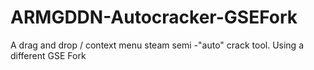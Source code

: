 # ARMGDDN-Autocracker-GSEFork
A drag and drop / context menu steam semi -"auto" crack tool. Using a different GSE Fork
